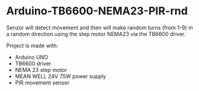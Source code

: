 # Arduino-TB6600-NEMA23-PIR-rnd
Senzor will detect movement and then will make random turns (from 1-9) in a random direction using the step motor NEMA23 via the TB6600 driver.

Project is made with:
- Arduino UNO
- TB6600 driver 
- NEMA 23 step motor
- MEAN WELL 24V 75W power supply
- PIR movement sensor

